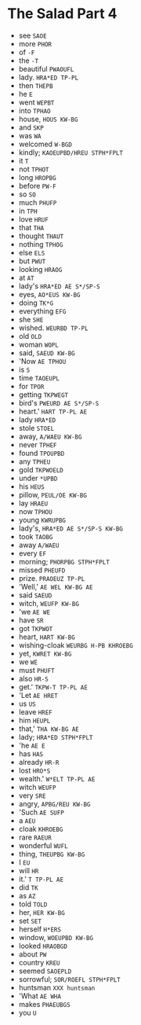 # The Salad Part 4

* see `SAOE`
* more `PHOR`
* of `-F`
* the `-T`
* beautiful `PWAOUFL`
* lady. `HRA*ED TP-PL`
* then `THEPB`
* he `E`
* went `WEPBT`
* into `TPHAO`
* house, `HOUS KW-BG`
* and `SKP`
* was `WA`
* welcomed `W-BGD`
* kindly; `KAOEUPBD/HREU STPH*FPLT`
* it `T`
* not `TPHOT`
* long `HROPBG`
* before `PW-F`
* so `SO`
* much `PHUFP`
* in `TPH`
* love `HRUF`
* that `THA`
* thought `THAUT`
* nothing `TPHOG`
* else `ELS`
* but `PWUT`
* looking `HRAOG`
* at `AT`
* lady's `HRA*ED AE S*/SP-S`
* eyes, `AO*EUS KW-BG`
* doing `TK*G`
* everything `EFG`
* she `SHE`
* wished. `WEURBD TP-PL`
* old `OLD`
* woman `WOPL`
* said, `SAEUD KW-BG`
* 'Now `AE TPHOU`
* is `S`
* time `TAOEUPL`
* for `TPOR`
* getting `TKPWEGT`
* bird's `PWEURD AE S*/SP-S`
* heart.' `HART TP-PL AE`
* lady `HRA*ED`
* stole `STOEL`
* away, `A/WAEU KW-BG`
* never `TPHEF`
* found `TPOUPBD`
* any `TPHEU`
* gold `TKPWOELD`
* under `*UPBD`
* his `HEUS`
* pillow, `PEUL/OE KW-BG`
* lay `HRAEU`
* now `TPHOU`
* young `KWRUPBG`
* lady's, `HRA*ED AE S*/SP-S KW-BG`
* took `TAOBG`
* away `A/WAEU`
* every `EF`
* morning; `PHORPBG STPH*FPLT`
* missed `PHEUFD`
* prize. `PRAOEUZ TP-PL`
* 'Well,' `AE WEL KW-BG AE`
* said `SAEUD`
* witch, `WEUFP KW-BG`
* 'we `AE WE`
* have `SR`
* got `TKPWOT`
* heart, `HART KW-BG`
* wishing-cloak `WEURBG H-PB KHROEBG`
* yet, `KWRET KW-BG`
* we `WE`
* must `PHUFT`
* also `HR-S`
* get.' `TKPW-T TP-PL AE`
* 'Let `AE HRET`
* us `US`
* leave `HREF`
* him `HEUPL`
* that,' `THA KW-BG AE`
* lady; `HRA*ED STPH*FPLT`
* 'he `AE E`
* has `HAS`
* already `HR-R`
* lost `HRO*S`
* wealth.' `W*ELT TP-PL AE`
* witch `WEUFP`
* very `SRE`
* angry, `APBG/REU KW-BG`
* 'Such `AE SUFP`
* a `AEU`
* cloak `KHROEBG`
* rare `RAEUR`
* wonderful `WUFL`
* thing, `THEUPBG KW-BG`
* I `EU`
* will `HR`
* it.' `T TP-PL AE`
* did `TK`
* as `AZ`
* told `TOLD`
* her, `HER KW-BG`
* set `SET`
* herself `H*ERS`
* window, `WOEUPBD KW-BG`
* looked `HRAOBGD`
* about `PW`
* country `KREU`
* seemed `SAOEPLD`
* sorrowful; `SOR/ROEFL STPH*FPLT`
* huntsman `XXX huntsman`
* 'What `AE WHA`
* makes `PHAEUBGS`
* you `U`
